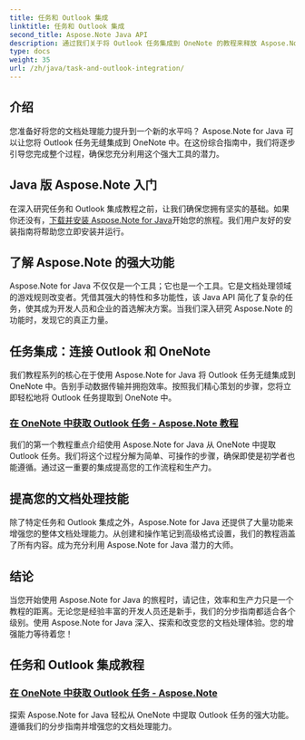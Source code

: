 ```yaml
---
title: 任务和 Outlook 集成
linktitle: 任务和 Outlook 集成
second_title: Aspose.Note Java API
description: 通过我们关于将 Outlook 任务集成到 OneNote 的教程来释放 Aspose.Note Java 的潜力。通过我们的教程提高您的文档处理技能。
type: docs
weight: 35
url: /zh/java/task-and-outlook-integration/
---
```


## 介绍

您准备好将您的文档处理能力提升到一个新的水平吗？ Aspose.Note for Java 可以让您将 Outlook 任务无缝集成到 OneNote 中。在这份综合指南中，我们将逐步引导您完成整个过程，确保您充分利用这个强大工具的潜力。

## Java 版 Aspose.Note 入门

在深入研究任务和 Outlook 集成教程之前，让我们确保您拥有坚实的基础。如果你还没有，[下载并安装 Aspose.Note for Java](https://releases.aspose.com/note/java/)开始您的旅程。我们用户友好的安装指南将帮助您立即安装并运行。

## 了解 Aspose.Note 的强大功能

Aspose.Note for Java 不仅仅是一个工具；它也是一个工具。它是文档处理领域的游戏规则改变者。凭借其强大的特性和多功能性，该 Java API 简化了复杂的任务，使其成为开发人员和企业的首选解决方案。当我们深入研究 Aspose.Note 的功能时，发现它的真正力量。

## 任务集成：连接 Outlook 和 OneNote

我们教程系列的核心在于使用 Aspose.Note for Java 将 Outlook 任务无缝集成到 OneNote 中。告别手动数据传输并拥抱效率。按照我们精心策划的步骤，您将立即轻松地将 Outlook 任务提取到 OneNote 中。

### [在 OneNote 中获取 Outlook 任务 - Aspose.Note 教程](./get-outlook-task/)

我们的第一个教程重点介绍使用 Aspose.Note for Java 从 OneNote 中提取 Outlook 任务。我们将这个过程分解为简单、可操作的步骤，确保即使是初学者也能遵循。通过这一重要的集成提高您的工作流程和生产力。

## 提高您的文档处理技能

除了特定任务和 Outlook 集成之外，Aspose.Note for Java 还提供了大量功能来增强您的整体文档处理能力。从创建和操作笔记到高级格式设置，我们的教程涵盖了所有内容。成为充分利用 Aspose.Note for Java 潜力的大师。

## 结论

当您开始使用 Aspose.Note for Java 的旅程时，请记住，效率和生产力只是一个教程的距离。无论您是经验丰富的开发人员还是新手，我们的分步指南都适合各个级别。使用 Aspose.Note for Java 深入、探索和改变您的文档处理体验。您的增强能力等待着您！
## 任务和 Outlook 集成教程
### [在 OneNote 中获取 Outlook 任务 - Aspose.Note](./get-outlook-task/)
探索 Aspose.Note for Java 轻松从 OneNote 中提取 Outlook 任务的强大功能。遵循我们的分步指南并增强您的文档处理能力。
